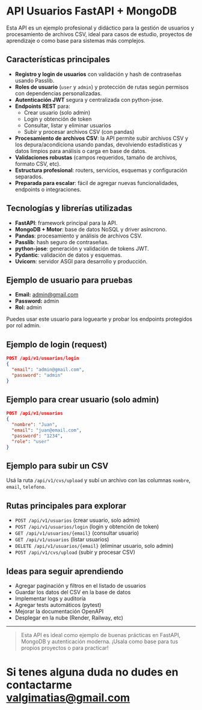 # API Usuarios FastAPI + MongoDB

Esta API es un ejemplo profesional y didáctico para la gestión de usuarios y procesamiento de archivos CSV, ideal para casos de estudio, proyectos de aprendizaje o como base para sistemas más complejos.

## Características principales
- **Registro y login de usuarios** con validación y hash de contraseñas usando Passlib.
- **Roles de usuario** (`user` y `admin`) y protección de rutas según permisos con dependencias personalizadas.
- **Autenticación JWT** segura y centralizada con python-jose.
- **Endpoints REST** para:
  - Crear usuario (solo admin)
  - Login y obtención de token
  - Consultar, listar y eliminar usuarios
  - Subir y procesar archivos CSV (con pandas)
- **Procesamiento de archivos CSV**: la API permite subir archivos CSV y los depura/acondiciona usando pandas, devolviendo estadísticas y datos limpios para análisis o carga en base de datos.
- **Validaciones robustas** (campos requeridos, tamaño de archivos, formato CSV, etc).
- **Estructura profesional**: routers, servicios, esquemas y configuración separados.
- **Preparada para escalar**: fácil de agregar nuevas funcionalidades, endpoints o integraciones.

## Tecnologías y librerías utilizadas
- **FastAPI**: framework principal para la API.
- **MongoDB + Motor**: base de datos NoSQL y driver asíncrono.
- **Pandas**: procesamiento y análisis de archivos CSV.
- **Passlib**: hash seguro de contraseñas.
- **python-jose**: generación y validación de tokens JWT.
- **Pydantic**: validación de datos y esquemas.
- **Uvicorn**: servidor ASGI para desarrollo y producción.

## Ejemplo de usuario para pruebas
- **Email:** admin@gmail.com
- **Password:** admin
- **Rol:** admin

Puedes usar este usuario para loguearte y probar los endpoints protegidos por rol admin.

## Ejemplo de login (request)
```json
POST /api/v1/usuarios/login
{
  "email": "admin@gmail.com",
  "password": "admin"
}
```

## Ejemplo para crear usuario (solo admin)
```json
POST /api/v1/usuarios
{
  "nombre": "Juan",
  "email": "juan@email.com",
  "password": "1234",
  "role": "user"
}
```

## Ejemplo para subir un CSV
Usá la ruta `/api/v1/cvs/upload` y subí un archivo con las columnas `nombre`, `email`, `telefono`.

## Rutas principales para explorar
- `POST /api/v1/usuarios` (crear usuario, solo admin)
- `POST /api/v1/usuarios/login` (login y obtención de token)
- `GET /api/v1/usuarios/{email}` (consultar usuario)
- `GET /api/v1/usuarios` (listar usuarios)
- `DELETE /api/v1/usuarios/{email}` (eliminar usuario, solo admin)
- `POST /api/v1/cvs/upload` (subir y procesar CSV)

## Ideas para seguir aprendiendo
- Agregar paginación y filtros en el listado de usuarios
- Guardar los datos del CSV en la base de datos
- Implementar logs y auditoría
- Agregar tests automáticos (pytest)
- Mejorar la documentación OpenAPI
- Desplegar en la nube (Render, Railway, etc)

---

> Esta API es ideal como ejemplo de buenas prácticas en FastAPI, MongoDB y autenticación moderna. ¡Usala como base para tus propios proyectos o para practicar!

# Si tenes alguna duda no dudes en contactarme valgimatias@gmail.com


